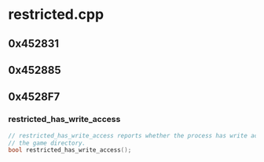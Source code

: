 # restricted.cpp

## 0x452831

## 0x452885

## 0x4528F7

### restricted_has_write_access

```c
// restricted_has_write_access reports whether the process has write access to
// the game directory.
bool restricted_has_write_access();
```
